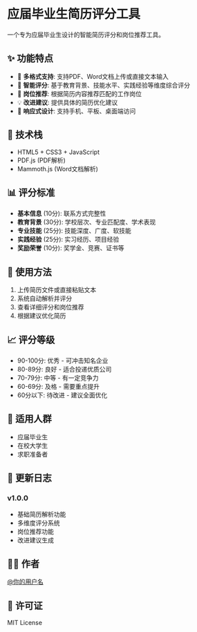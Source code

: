 # 应届毕业生简历评分工具

一个专为应届毕业生设计的智能简历评分和岗位推荐工具。

## ✨ 功能特点

- 📄 **多格式支持**: 支持PDF、Word文档上传或直接文本输入
- 🎯 **智能评分**: 基于教育背景、技能水平、实践经验等维度综合评分
- 💼 **岗位推荐**: 根据简历内容推荐匹配的工作岗位
- 💡 **改进建议**: 提供具体的简历优化建议
- 📱 **响应式设计**: 支持手机、平板、桌面端访问

## 🔧 技术栈

- HTML5 + CSS3 + JavaScript
- PDF.js (PDF解析)
- Mammoth.js (Word文档解析)

## 📊 评分标准

- **基本信息** (10分): 联系方式完整性
- **教育背景** (30分): 学校层次、专业匹配度、学术表现
- **专业技能** (25分): 技能深度、广度、软技能
- **实践经验** (25分): 实习经历、项目经验
- **奖励荣誉** (10分): 奖学金、竞赛、证书等

## 🚀 使用方法

1. 上传简历文件或直接粘贴文本
2. 系统自动解析并评分
3. 查看详细评分和岗位推荐
4. 根据建议优化简历

## 📈 评分等级

- 90-100分: 优秀 - 可冲击知名企业
- 80-89分: 良好 - 适合投递优质公司  
- 70-79分: 中等 - 有一定竞争力
- 60-69分: 及格 - 需要重点提升
- 60分以下: 待改进 - 建议全面优化

## 🎯 适用人群

- 应届毕业生
- 在校大学生
- 求职准备者

## 📝 更新日志

### v1.0.0
- 基础简历解析功能
- 多维度评分系统
- 岗位推荐功能
- 改进建议生成

## 👨‍💻 作者

[@你的用户名](https://github.com/你的用户名)

## 📄 许可证

MIT License
